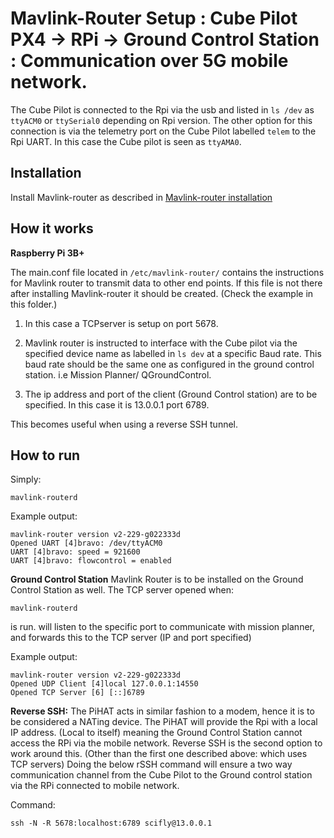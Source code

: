 # Mavlink-Router Setup : Cube Pilot PX4 -> RPi -> Ground Control Station : Communication over 5G mobile network. 

The Cube Pilot is connected to the Rpi via the usb and listed in `ls /dev` as `ttyACM0` or `ttySerial0` depending on Rpi version.
The other option for this connection is via the telemetry port on the Cube Pilot labelled `telem` to the Rpi UART. In this case 
the Cube pilot is seen as `ttyAMA0`.

## Installation
Install Mavlink-router as described in [Mavlink-router installation](https://github.com/mavlink-router/mavlink-router)

## How it works
**Raspberry Pi 3B+**

The main.conf file located in `/etc/mavlink-router/` contains the instructions for Mavlink router to transmit data to other end points.
If this file is not there after installing Mavlink-router it should be created. (Check the example in this folder.)

1. In this case a TCPserver is setup on port 5678.



2. Mavlink router is instructed to interface with the Cube pilot via the specified device name as labelled in `ls dev` at a specific Baud rate. This baud rate should be the same one as configured in the ground control station. i.e Mission Planner/ QGroundControl. 

3. The ip address and port of the client (Ground Control station) are to be specified. In this case it is 13.0.0.1 port 6789. 

This becomes useful when using a reverse SSH tunnel.

## How to run
Simply:
```
mavlink-routerd
```


Example output:
```
mavlink-router version v2-229-g022333d
Opened UART [4]bravo: /dev/ttyACM0
UART [4]bravo: speed = 921600
UART [4]bravo: flowcontrol = enabled
```


**Ground Control Station**
Mavlink Router is to be installed on the Ground Control Station as well. The TCP server opened when: 
```
mavlink-routerd
```
is run. will listen to the specific port to communicate with mission planner, and forwards this to the TCP server (IP and port specified)

Example output:
```
mavlink-router version v2-229-g022333d
Opened UDP Client [4]local 127.0.0.1:14550
Opened TCP Server [6] [::]6789 
```

**Reverse SSH:**
The PiHAT acts in similar fashion to a modem, hence it is to be considered a NATing device. The PiHAT will provide the Rpi with a local IP address. (Local to itself) meaning the Ground Control Station cannot access the RPi via the mobile network. Reverse SSH is the second option to work around this. (Other than the first one described above: which uses TCP servers) Doing the below rSSH command will ensure a two way communication channel from the Cube Pilot to the Ground control station via the RPi connected to mobile network.

Command:
```
ssh -N -R 5678:localhost:6789 scifly@13.0.0.1
```










